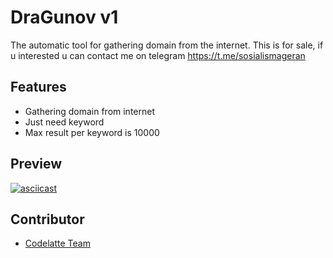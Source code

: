 # DraGunov v1

The automatic tool for gathering domain from the internet.
This is for sale, if u interested u can contact me on telegram https://t.me/sosialismageran

## Features

- Gathering domain from internet
- Just need keyword
- Max result per keyword is 10000

## Preview
[![asciicast](https://asciinema.org/a/434485.svg)](https://asciinema.org/a/434485)


## Contributor
- [Codelatte Team](https://codelatte.net)

